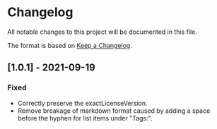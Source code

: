# Changelog
All notable changes to this project will be documented in this file.

The format is based on [Keep a Changelog](https://keepachangelog.com/en/1.0.0/).

## [1.0.1] - 2021-09-19
### Fixed
- Correctly preserve the exactLicenseVersion.
- Remove breakage of markdown format caused by adding a space before the hyphen for list items under "Tags:".
